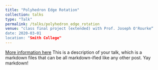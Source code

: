```yaml
---
title: "Polyhedron Edge Rotation"
collection: talks
type: "Talk"
permalink: /talks/polyhedron_edge_rotation
venue: "class final project (extended) with Prof. Joseph O'Rourke“
date: 2020-03-01
location: "Smith College"
---
```

[More information here](http://example2.com)
This is a description of your talk, which is a markdown files that can be all markdown-ified like any other post. Yay markdown!
